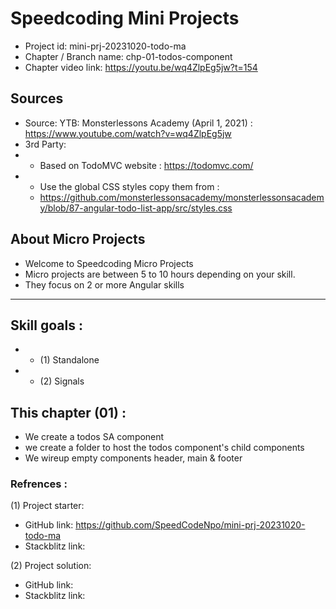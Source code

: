 # Speedcoding Mini Projects

- Project id: mini-prj-20231020-todo-ma
- Chapter / Branch name: chp-01-todos-component
- Chapter video link: https://youtu.be/wq4ZlpEg5jw?t=154


## Sources
- Source: YTB: Monsterlessons Academy (April 1, 2021) : https://www.youtube.com/watch?v=wq4ZlpEg5jw
- 3rd Party: 
-   - Based on TodoMVC website :  https://todomvc.com/
-   - Use the global CSS styles copy them from : 
    - https://github.com/monsterlessonsacademy/monsterlessonsacademy/blob/87-angular-todo-list-app/src/styles.css

## About Micro Projects

- Welcome to Speedcoding Micro Projects
- Micro projects are between 5 to 10 hours depending on your skill.
- They focus on 2 or more Angular skills
- - -


## Skill goals :
- - (1) Standalone
- - (2) Signals

## This chapter (01) :
- We create a todos SA component
- we create a folder to host the todos component's child components
- We wireup empty components header, main & footer

### Refrences :

(1) Project starter:

- GitHub link: https://github.com/SpeedCodeNpo/mini-prj-20231020-todo-ma
- Stackblitz link:

(2) Project solution:

- GitHub link: 
- Stackblitz link: